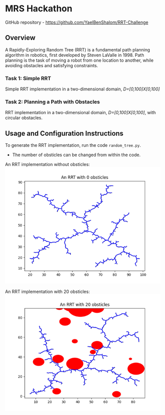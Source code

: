 # MRS Hackathon
GitHub repository - https://github.com/YaelBenShalom/RRT-Challenge

## Overview
A Rapidly-Exploring Random Tree (RRT) is a fundamental path planning algorithm in robotics, first developed by Steven LaValle in 1998. Path planning is the task of moving a robot from one location to another, while avoiding obstacles and satisfying constraints.

### Task 1: Simple RRT
Simple RRT implementation in a two-dimensional domain, *D=[0,100]X[0,100]*


### Task 2: Planning a Path with Obstacles
RRT implementation in a two-dimensional domain, *D=[0,100]X[0,100]*, with circular obstacles.


## Usage and Configuration Instructions
To generate the RRT implementation, run the code `random_tree.py`.
- The number of obsticles can be changed from within the code.

An RRT implementation without obsticles:
![Tast_1](https://github.com/YaelBenShalom/RRT-Challenge/blob/master/images/Task_1.png)

An RRT implementation with 20 obsticles:
![Tast_2](https://github.com/YaelBenShalom/RRT-Challenge/blob/master/images/Task_2.png)